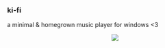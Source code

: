 ### ki-fi

a minimal & homegrown music player for windows <3 


<div align="center">
    <a href="http://thismypc.com/">
        <img src="https://i.imgur.com/pyvysOB.jpg" crossorigin>
    </a>
</div>

